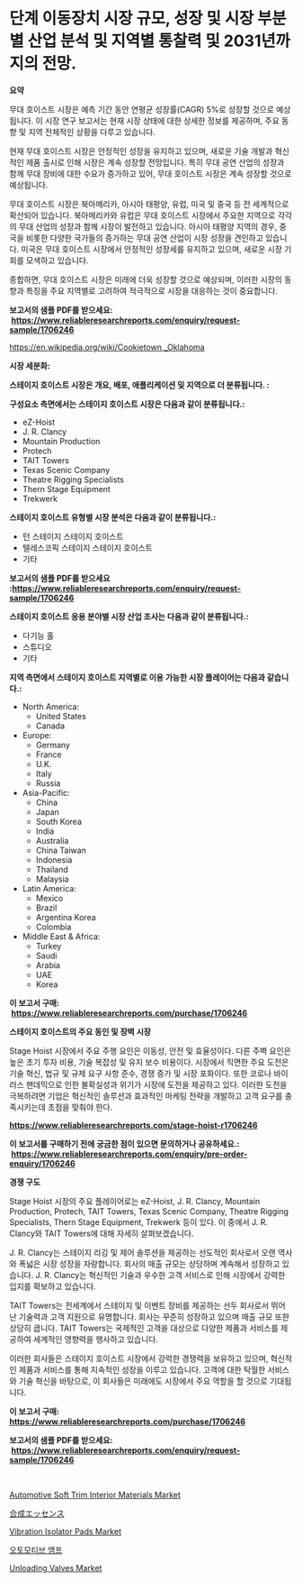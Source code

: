 <p><h1>단계 이동장치 시장 규모, 성장 및 시장 부분별 산업 분석 및 지역별 통찰력 및 2031년까지의 전망.</h1></p><p><strong>요약</strong></p>
<p><p>무대 호이스트 시장은 예측 기간 동안 연평균 성장률(CAGR) 5%로 성장할 것으로 예상됩니다. 이 시장 연구 보고서는 현재 시장 상태에 대한 상세한 정보를 제공하며, 주요 동향 및 지역 전체적인 상황을 다루고 있습니다.</p><p>현재 무대 호이스트 시장은 안정적인 성장을 유지하고 있으며, 새로운 기술 개발과 혁신적인 제품 출시로 인해 시장은 계속 성장할 전망입니다. 특히 무대 공연 산업의 성장과 함께 무대 장비에 대한 수요가 증가하고 있어, 무대 호이스트 시장은 계속 성장할 것으로 예상됩니다.</p><p>무대 호이스트 시장은 북아메리카, 아시아 태평양, 유럽, 미국 및 중국 등 전 세계적으로 확산되어 있습니다. 북아메리카와 유럽은 무대 호이스트 시장에서 주요한 지역으로 각각의 무대 산업의 성장과 함께 시장이 발전하고 있습니다. 아시아 태평양 지역의 경우, 중국을 비롯한 다양한 국가들의 증가하는 무대 공연 산업이 시장 성장을 견인하고 있습니다. 미국은 무대 호이스트 시장에서 안정적인 성장세를 유지하고 있으며, 새로운 시장 기회를 모색하고 있습니다.</p><p>종합하면, 무대 호이스트 시장은 미래에 더욱 성장할 것으로 예상되며, 이러한 시장의 동향과 특징을 주요 지역별로 고려하여 적극적으로 시장을 대응하는 것이 중요합니다.</p></p>
<p><strong>보고서의 샘플 PDF를 받으세요: &nbsp;<a href="https://www.reliableresearchreports.com/enquiry/request-sample/1706246">https://www.reliableresearchreports.com/enquiry/request-sample/1706246</a></strong></p>
<p><a href="https://en.wikipedia.org/wiki/Cookietown,_Oklahoma">https://en.wikipedia.org/wiki/Cookietown,_Oklahoma</a></p>
<p><strong>시장 세분화:</strong></p>
<p><strong> 스테이지 호이스트 시장은 개요, 배포, 애플리케이션 및 지역으로 더 분류됩니다. :</strong></p>
<p><strong>구성요소 측면에서는 스테이지 호이스트 시장은 다음과 같이 분류됩니다.:</strong></p>
<p><ul><li>eZ-Hoist</li><li>J. R. Clancy</li><li>Mountain Production</li><li>Protech</li><li>TAIT Towers</li><li>Texas Scenic Company</li><li>Theatre Rigging Specialists</li><li>Thern Stage Equipment</li><li>Trekwerk</li></ul></p>
<p><strong> 스테이지 호이스트 유형별 시장 분석은 다음과 같이 분류됩니다.:</strong></p>
<p><ul><li>턴 스테이지 스테이지 호이스트</li><li>텔레스코픽 스테이지 스테이지 호이스트</li><li>기타</li></ul></p>
<p><strong>보고서의 샘플 PDF를 받으세요 :<a href="https://www.reliableresearchreports.com/enquiry/request-sample/1706246">https://www.reliableresearchreports.com/enquiry/request-sample/1706246</a></strong></p>
<p><strong> 스테이지 호이스트 응용 분야별 시장 산업 조사는 다음과 같이 분류됩니다.:</strong></p>
<p><ul><li>다기능 홀</li><li>스튜디오</li><li>기타</li></ul></p>
<p><strong>지역 측면에서 스테이지 호이스트 지역별로 이용 가능한 시장 플레이어는 다음과 같습니다.:</strong></p>
<p><ul>
    <li>
        North America:
        <ul>
            <li>United States</li>
            <li>Canada</li>
        </ul>
    </li>
    <li>
        Europe:
        <ul>
            <li>Germany</li>
            <li>France</li>
            <li>U.K.</li>
            <li>Italy</li>
            <li>Russia</li>
        </ul>
    </li>
    <li>
        Asia-Pacific:
        <ul>
            <li>China</li>
            <li>Japan</li>
            <li>South Korea</li>
            <li>India</li>
            <li>Australia</li>
            <li>China Taiwan</li>
            <li>Indonesia</li>
            <li>Thailand</li>
            <li>Malaysia</li>
        </ul>
    </li>
    <li>
        Latin America:
        <ul>
            <li>Mexico</li>
            <li>Brazil</li>
            <li>Argentina Korea</li>
            <li>Colombia</li>
        </ul>
    </li>
    <li>
        Middle East & Africa:
        <ul>
            <li>Turkey</li>
            <li>Saudi</li>
            <li>Arabia</li>
            <li>UAE</li>
            <li>Korea</li>
        </ul>
    </li>
    </ul></p>
<p><strong>이 보고서 구매: &nbsp;<a href="https://www.reliableresearchreports.com/purchase/1706246">https://www.reliableresearchreports.com/purchase/1706246</a></strong></p>
<p><strong>스테이지 호이스트의 주요 동인 및 장벽 시장</strong></p>
<p><p>Stage Hoist 시장에서 주요 주행 요인은 이동성, 안전 및 효율성이다. 다른 주벽 요인은 높은 초기 투자 비용, 기술 복잡성 및 유지 보수 비용이다. 시장에서 직면한 주요 도전은 기술 혁신, 법규 및 규제 요구 사항 준수, 경쟁 증가 및 시장 포화이다. 또한 코로나 바이러스 팬데믹으로 인한 불확실성과 위기가 시장에 도전을 제공하고 있다. 이러한 도전을 극복하려면 기업은 혁신적인 솔루션과 효과적인 마케팅 전략을 개발하고 고객 요구를 충족시키는데 초점을 맞춰야 한다.</p></p>
<p><strong><a href="https://www.reliableresearchreports.com/stage-hoist-r1706246">https://www.reliableresearchreports.com/stage-hoist-r1706246</a></strong></p>
<p><strong>이 보고서를 구매하기 전에 궁금한 점이 있으면 문의하거나 공유하세요.: &nbsp;<a href="https://www.reliableresearchreports.com/enquiry/pre-order-enquiry/1706246">https://www.reliableresearchreports.com/enquiry/pre-order-enquiry/1706246</a></strong></p>
<p><strong>경쟁 구도</strong></p>
<p><p>Stage Hoist 시장의 주요 플레이어로는 eZ-Hoist, J. R. Clancy, Mountain Production, Protech, TAIT Towers, Texas Scenic Company, Theatre Rigging Specialists, Thern Stage Equipment, Trekwerk 등이 있다. 이 중에서 J. R. Clancy와 TAIT Towers에 대해 자세히 살펴보겠습니다.</p><p>J. R. Clancy는 스테이지 리깅 및 제어 솔루션을 제공하는 선도적인 회사로서 오랜 역사와 폭넓은 시장 성장을 자랑합니다. 회사의 매출 규모는 상당하며 계속해서 성장하고 있습니다. J. R. Clancy는 혁신적인 기술과 우수한 고객 서비스로 인해 시장에서 강력한 입지를 확보하고 있습니다.</p><p>TAIT Towers는 전세계에서 스테이지 및 이벤트 장비를 제공하는 선두 회사로서 뛰어난 기술력과 고객 지원으로 유명합니다. 회사는 꾸준히 성장하고 있으며 매출 규모 또한 상당히 큽니다. TAIT Towers는 국제적인 고객을 대상으로 다양한 제품과 서비스를 제공하여 세계적인 영향력을 행사하고 있습니다.</p><p>이러한 회사들은 스테이지 호이스트 시장에서 강력한 경쟁력을 보유하고 있으며, 혁신적인 제품과 서비스를 통해 지속적인 성장을 이루고 있습니다. 고객에 대한 탁월한 서비스와 기술 혁신을 바탕으로, 이 회사들은 미래에도 시장에서 주요 역할을 할 것으로 기대됩니다.</p></p>
<p><strong>이 보고서 구매: &nbsp; <a href="https://www.reliableresearchreports.com/purchase/1706246">https://www.reliableresearchreports.com/purchase/1706246</a></strong></p>
<p><strong>보고서의 샘플 PDF를 받으세요: &nbsp;<a href="https://www.reliableresearchreports.com/enquiry/request-sample/1706246">https://www.reliableresearchreports.com/enquiry/request-sample/1706246</a></strong><strong></strong></p>
<p>&nbsp;</p>
<p><p><a href="https://medium.com/@luke.russell779/automotive-soft-trim-interior-materials-market-investigation-industry-evolution-and-forecast-till-caf9c2a1d455">Automotive Soft Trim Interior Materials Market</a></p><p><a href="https://github.com/DanykaKilback/Market-Research-Report-List-2/blob/main/47412273591.md">合成エッセンス</a></p><p><a href="https://github.com/haleemasakdiya1/Market-Research-Report-List-1/blob/main/vibration-isolator-pads-market.md">Vibration Isolator Pads Market</a></p><p><a href="https://github.com/LuckeyCorbin/Market-Research-Report-List-1/blob/main/69636687751.md">오토모티브 앰프</a></p><p><a href="https://github.com/yazulaeha/Market-Research-Report-List-1/blob/main/unloading-valves-market.md">Unloading Valves Market</a></p></p>